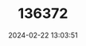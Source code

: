 ---
title: "136372"
category: "Vandeleuria nilagirica"
draft: false
date: 2024-02-22 13:03:51
languages:
  English: ["Nilgiri Long-tailed Tree Mouse"]
---